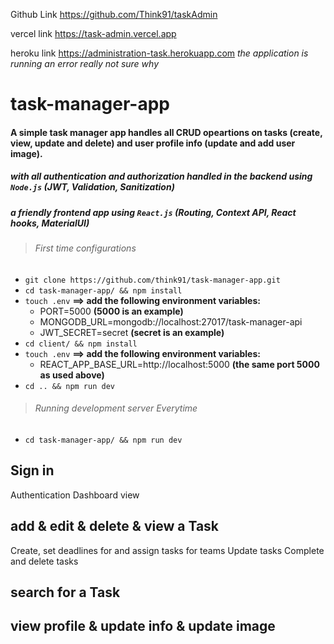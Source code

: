 
Github Link
https://github.com/Think91/taskAdmin

vercel link
https://task-admin.vercel.app

heroku link
https://administration-task.herokuapp.com
*the application is running an error really not sure why*


# task-manager-app
#### A simple task manager app handles all CRUD opeartions on tasks (create, view, update and delete) and user profile info (update and add user image). 
##### with all authentication and authorization handled in the backend using `Node.js` (JWT, Validation, Sanitization)
##### a friendly frontend app using `React.js` (Routing, Context API, React hooks, MaterialUI)

> ###### First time configurations
- `git clone https://github.com/think91/task-manager-app.git`
- `cd task-manager-app/ && npm install`
- `touch .env`
**==> add the following environment variables:**
    - PORT=5000 **(5000 is an example)**
    - MONGODB_URL=mongodb://localhost:27017/task-manager-api
    - JWT_SECRET=secret **(secret is an example)**
- `cd client/ && npm install`
- `touch .env`
**==> add the following environment variables:**
    - REACT_APP_BASE_URL=http://localhost:5000      **(the same port 5000 as used above)**
- `cd .. && npm run dev`

> ###### Running development server Everytime 
- `cd task-manager-app/ && npm run dev`


## Sign in
 Authentication
 Dashboard view
 
## add & edit & delete & view a Task
 Create, set deadlines for and assign tasks for teams
 Update tasks
 Complete and delete tasks

## search for a Task

## view profile & update info & update image
